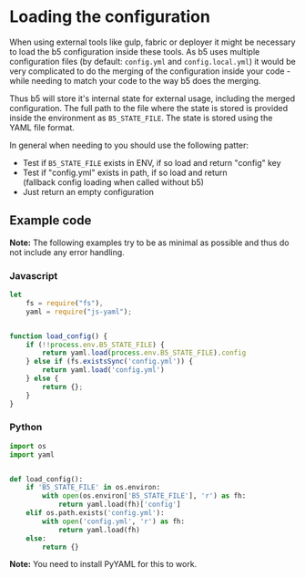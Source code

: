 # Loading the configuration

When using external tools like gulp, fabric or deployer it might be necessary to
load the b5 configuration inside these tools. As b5 uses multiple configuration files
(by default: `config.yml` and `config.local.yml`) it would be very complicated to
do the merging of the configuration inside your code - while needing to match your
code to the way b5 does the merging.

Thus b5 will store it's internal state for external usage, including the merged
configuration. The full path to the file where the state is stored is provided
inside the environment as `B5_STATE_FILE`. The state is stored using the YAML file
format.
 
In general when needing to you should use the following patter:
* Test if `B5_STATE_FILE` exists in ENV, if so load and return "config" key
* Test if "config.yml" exists in path, if so load and return  
  (fallback config loading when called without b5)
* Just return an empty configuration

## Example code

**Note:** The following examples try to be as minimal as possible and thus
do not include any error handling.

### Javascript

```javascript
let
    fs = require("fs"),
    yaml = require("js-yaml");


function load_config() {
    if (!!process.env.B5_STATE_FILE) {
        return yaml.load(process.env.B5_STATE_FILE).config
    } else if (fs.existsSync('config.yml')) {
        return yaml.load('config.yml')
    } else {
        return {};
    }
}
```

### Python

```python
import os
import yaml


def load_config():
    if 'B5_STATE_FILE' in os.environ:
        with open(os.environ['B5_STATE_FILE'], 'r') as fh:
            return yaml.load(fh)['config']
    elif os.path.exists('config.yml'):
        with open('config.yml', 'r') as fh:
            return yaml.load(fh)
    else:
        return {}
```

**Note:** You need to install PyYAML for this to work.
